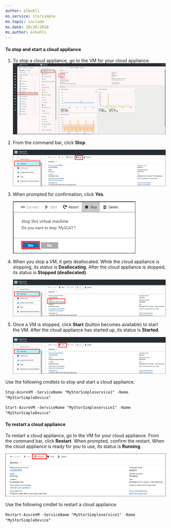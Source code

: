 ```yaml
---
author: alkohli
ms.service: storsimple
ms.topic: include
ms.date: 10/26/2018
ms.author: alkohli
---
```

#### To stop and start a cloud appliance

1. To stop a cloud appliance, go to the VM for your cloud appliance.
    ![StorSimple Cloud Appliance Virtual Machine](./media/storsimple-8000-stop-restart-cloud-appliance/sca-stop-restart1.png)

2. From the command bar, click **Stop**.

    ![StorSimple Cloud Appliance Virtual Machine](./media/storsimple-8000-stop-restart-cloud-appliance/sca-stop-restart2.png)

3. When prompted for confirmation, click **Yes**.

    ![StorSimple Cloud Appliance Virtual Machine](./media/storsimple-8000-stop-restart-cloud-appliance/sca-stop-restart3.png)

4. When you stop a VM, it gets deallocated. While the cloud appliance is stopping, its status is **Deallocating**. After the cloud appliance is stopped, its status is **Stopped (deallocated)**.

    ![StorSimple Cloud Appliance Virtual Machine](./media/storsimple-8000-stop-restart-cloud-appliance/sca-stop-restart4.png)

5. Once a VM is stopped, click **Start** (button becomes available) to start the VM. After the cloud appliance has started up, its status is **Started**.

    ![StorSimple Cloud Appliance Virtual Machine](./media/storsimple-8000-stop-restart-cloud-appliance/sca-stop-restart5.png)

Use the following cmdlets to stop and start a cloud appliance.

`Stop-AzureVM -ServiceName "MyStorSimpleservice1" -Name "MyStorSimpleDevice"`

`Start-AzureVM -ServiceName "MyStorSimpleservice1" -Name "MyStorSimpleDevice"`

#### To restart a cloud appliance

To restart a cloud appliance, go to the VM for your cloud appliance. From the command bar, click **Restart**. When prompted, confirm the restart. When the cloud appliance is ready for you to use, its status is **Running**.

![StorSimple Cloud Appliance Virtual Machine](./media/storsimple-8000-stop-restart-cloud-appliance/sca-stop-restart6.png)

Use the following cmdlet to restart a cloud appliance.

`Restart-AzureVM -ServiceName "MyStorSimpleservice1" -Name "MyStorSimpleDevice"`

